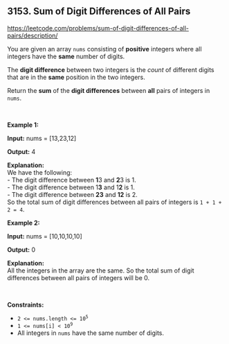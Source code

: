 ## 3153. Sum of Digit Differences of All Pairs

<https://leetcode.com/problems/sum-of-digit-differences-of-all-pairs/description/>

<div class="elfjS" data-track-load="description_content"><p>You are given an array <code>nums</code> consisting of <strong>positive</strong> integers where all integers have the <strong>same</strong> number of digits.</p>

<p>The <strong>digit difference</strong> between two integers is the <em>count</em> of different digits that are in the <strong>same</strong> position in the two integers.</p>

<p>Return the <strong>sum</strong> of the <strong>digit differences</strong> between <strong>all</strong> pairs of integers in <code>nums</code>.</p>

<p>&nbsp;</p>
<p><strong class="example">Example 1:</strong></p>

<div class="example-block">
<p><strong>Input:</strong> <span class="example-io">nums = [13,23,12]</span></p>

<p><strong>Output:</strong> 4</p>

<p><strong>Explanation:</strong><br>
We have the following:<br>
- The digit difference between <strong>1</strong>3 and <strong>2</strong>3 is 1.<br>
- The digit difference between 1<strong>3</strong> and 1<strong>2</strong> is 1.<br>
- The digit difference between <strong>23</strong> and <strong>12</strong> is 2.<br>
So the total sum of digit differences between all pairs of integers is <code>1 + 1 + 2 = 4</code>.</p>
</div>

<p><strong class="example">Example 2:</strong></p>

<div class="example-block">
<p><strong>Input:</strong> <span class="example-io">nums = [10,10,10,10]</span></p>

<p><strong>Output:</strong> <span class="example-io">0</span></p>

<p><strong>Explanation:</strong><br>
All the integers in the array are the same. So the total sum of digit differences between all pairs of integers will be 0.</p>
</div>

<p>&nbsp;</p>
<p><strong>Constraints:</strong></p>

<ul>
 <li><code>2 &lt;= nums.length &lt;= 10<sup>5</sup></code></li>
 <li><code>1 &lt;= nums[i] &lt; 10<sup>9</sup></code></li>
 <li>All integers in <code>nums</code> have the same number of digits.</li>
</ul>
</div>
